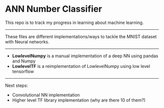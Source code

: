 # ANN Number Classifier  

This repo is to track my progress in learning about machine learning.  
***  
These files are different implementations/ways to tackle the MNIST dataset with Neural networks.
***  
* __LowlevelNumpy__ is a manual implementation of a deep NN using pandas and Numpy
* __LowlevelTF__ is a reimplementation of LowlevelNumpy using low level tensorflow
***  
Next steps:
* Convolutional NN implementation  
* Higher level TF library implementation (why are there 10 of them?)
